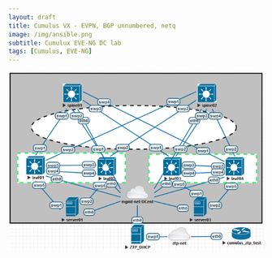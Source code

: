 ```yaml
---
layout: draft
title: Cumulus VX - EVPN, BGP unnumbered, netq
image: /img/ansible.png
subtitle: Cumulux EVE-NG DC lab
tags: [Cumulus, EVE-NG]
---
```

![Cumulus Fabirc](/img/cumulus-DC.png)
